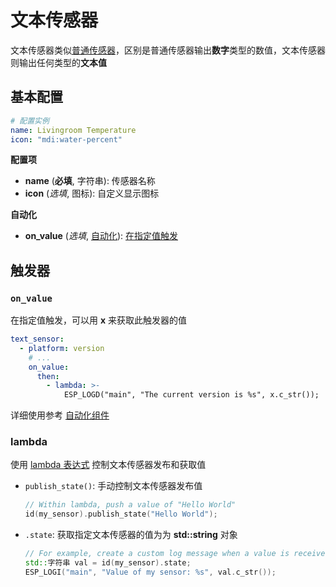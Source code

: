 # 文本传感器

文本传感器类似[普通传感器](mqtt/)，区别是普通传感器输出**数字**类型的数值，文本传感器则输出任何类型的**文本值**



## 基本配置

```yaml
# 配置实例
name: Livingroom Temperature
icon: "mdi:water-percent"
```

**配置项**

- **name** (**必填**, 字符串): 传感器名称
- **icon** (*选填*, 图标): 自定义显示图标

**自动化**

- **on_value** (*选填*, [自动化](mqtt/guides/automations)): [在指定值触发](#on_value)

## 触发器




### `on_value`


在指定值触发，可以用 **x** 来获取此触发器的值

```yaml
text_sensor:
  - platform: version
    # ...
    on_value:
      then:
        - lambda: >-
            ESP_LOGD("main", "The current version is %s", x.c_str());
```

详细使用参考 [自动化组件](mqtt/guides/automations) 


### lambda

使用 [lambda 表达式](mqtt/guides/automations#lambda-表达式) 控制文本传感器发布和获取值

- `publish_state()`: 手动控制文本传感器发布值

  ```c++
  // Within lambda, push a value of "Hello World"
  id(my_sensor).publish_state("Hello World");
  ```

- `.state`: 获取指定文本传感器的值为为 **std::string** 对象

  ```c++
  // For example, create a custom log message when a value is received:
  std::字符串 val = id(my_sensor).state;
  ESP_LOGI("main", "Value of my sensor: %s", val.c_str());
  ```
